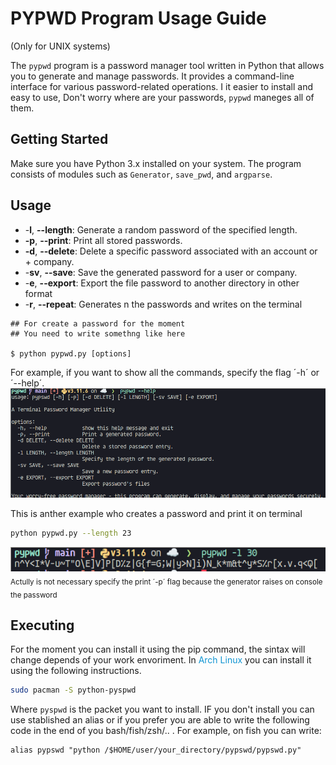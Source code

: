 # PYPWD Program Usage Guide
(Only for UNIX systems)


The `pypwd` program is a password manager tool written in Python that allows you to generate and manage passwords. It provides a command-line interface for various password-related operations.
I it easier to install and easy to use, Don't worry where are your passwords, `pypwd` maneges all of them.

## Getting Started

Make sure you have Python 3.x installed on your system. The program consists of modules such as `Generator`, `save_pwd`, and `argparse`.

## Usage

+ -**l**, **--length**: Generate a random password of the specified length.
+ **-p**, **--print**: Print all stored passwords.
+ **-d**, **--delete**: Delete a specific password associated with an account or + company.
+ -**sv**, **--save**: Save the generated password for a user or company.
+ -**e**, **--export**: Export the file password to another directory in other format
+ -**r**, **--repeat**: Generates n the passwords and writes on the terminal  

```shell
## For create a password for the moment
## You need to write somethng like here

$ python pypwd.py [options]
```
For example, if you want to show all the commands, specify the flag ´-h´ or ´--help´.
![pypwd_help_example](./screenshots/pypwd_help_example.png)

This is anther example who creates a password and print it on terminal 

```bash
python pypwd.py --length 23 
```
![pypwd_length_example](./screenshots/pypwd_length_example.png)
<sub>Actully is not necessary specify the print ´-p´ flag because the generator raises on console the password</sub>

## Executing

For the moment you can install it using the pip command, the sintax will change
depends of your work envoriment.
In <span style="color:#0f94d2;">Arch Linux</span> you can install it using the following instructions.

```bash
sudo pacman -S python-pyspwd
```

Where `pyspwd` is the packet you want to install.
IF you don't install you can use stablished an alias or if you prefer 
you are able to write the following code in the end of you bash/fish/zsh/.. . 
For example, on fish you can write:

```shell
alias pypswd "python /$HOME/user/your_directory/pypswd/pypswd.py"
```


